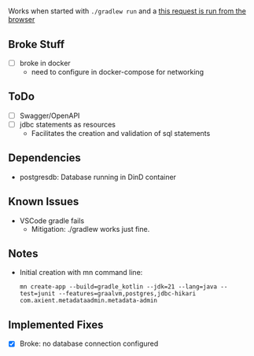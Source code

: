 #
Works when started with ```./gradlew run``` and a [this request is run from the browser](http://localhost:8080/conferences/random)

## Broke Stuff
- [ ] broke in docker
    - need to configure in docker-compose for networking

## ToDo
- [ ] Swagger/OpenAPI
- [ ] jdbc statements as resources
    - Facilitates the creation and validation of sql statements

## Dependencies
- postgresdb: Database running in DinD container

## Known Issues
- VSCode gradle fails
    - Mitigation: ./gradlew works just fine.

## Notes
- Initial creation with mn command line:
    ```
    mn create-app --build=gradle_kotlin --jdk=21 --lang=java --test=junit --features=graalvm,postgres,jdbc-hikari com.axient.metadataadmin.metadata-admin
    ```
## Implemented Fixes
- [x] Broke: no database connection configured